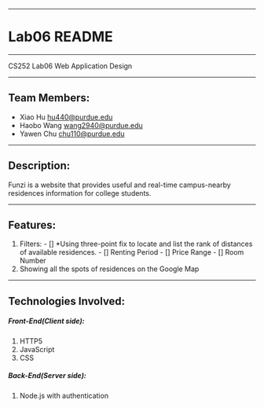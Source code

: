 --------------
# Lab06 README
--------------
  CS252 Lab06 Web Application Design

-------------
Team Members:
-------------

  - Xiao Hu	hu440@purdue.edu
  - Haobo Wang	wang2940@purdue.edu
  - Yawen Chu   chu110@purdue.edu

------------
Description:
------------
  Funzi is a website that provides useful and real-time campus-nearby residences information for college students. 
  
---------
Features:
---------
  1. Filters:
    - [] *Using three-point fix to locate and list the rank of distances of available residences.
    - [] Renting Period
    - [] Price Range
    - [] Room Number
  2. Showing all the spots of residences on the Google Map
    
----------------------
Technologies Involved:
----------------------
  ##### Front-End(Client side):
  1. HTTP5
  2. JavaScript
  3. CSS
  ##### Back-End(Server side):
  1. Node.js with authentication
  
